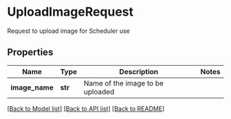 # UploadImageRequest

Request to upload image for Scheduler use

## Properties
Name | Type | Description | Notes
------------ | ------------- | ------------- | -------------
**image_name** | **str** | Name of the image to be uploaded | 

[[Back to Model list]](../README.md#documentation-for-models) [[Back to API list]](../README.md#documentation-for-api-endpoints) [[Back to README]](../README.md)


